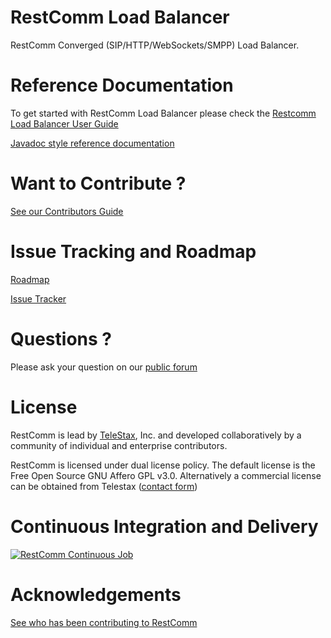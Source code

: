 RestComm Load Balancer
================

RestComm Converged (SIP/HTTP/WebSockets/SMPP) Load Balancer.

Reference Documentation
================

To get started with RestComm Load Balancer please check the [Restcomm Load Balancer User Guide](https://mobicents.ci.cloudbees.com/job/Restcomm-LoadBalancer/lastSuccessfulBuild/artifact/documentation/html-book/Load_Balancer_User_Guide.html)

[Javadoc style reference documentation](https://mobicents.ci.cloudbees.com/job/Restcomm-LoadBalancer/lastSuccessfulBuild/artifact/documentation/apidocs/index.html)

Want to Contribute ? 
========
[See our Contributors Guide](https://github.com/RestComm/RestComm-Core/wiki/Contribute-to-RestComm)

Issue Tracking and Roadmap
========
[Roadmap](https://github.com/RestComm/load-balancer/milestones)

[Issue Tracker](https://github.com/RestComm/load-balancer/issues)

Questions ?
========
Please ask your question on our [public forum](http://groups.google.com/group/restcomm)

License
========

RestComm is lead by [TeleStax](http://www.telestax.com/), Inc. and developed collaboratively by a community of individual and enterprise contributors.

RestComm is licensed under dual license policy. The default license is the Free Open Source GNU Affero GPL v3.0. Alternatively a commercial license can be obtained from Telestax ([contact form](http://www.telestax.com/contactus/#InquiryForm))

Continuous Integration and Delivery
========
[![RestComm Continuous Job](http://www.cloudbees.com/sites/default/files/Button-Built-on-CB-1.png)](https://mobicents.ci.cloudbees.com/job/RestComm-LoadBalancer/)

Acknowledgements
========
[See who has been contributing to RestComm](http://www.telestax.com/opensource/acknowledgments/)

